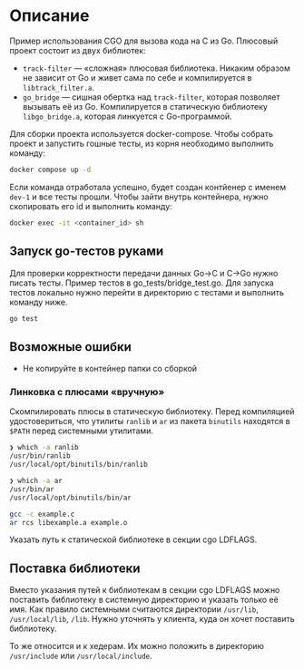 # Описание
Пример использования CGO для вызова кода на C из Go. Плюсовый проект состоит из двух библиотек:
- `track-filter` — «сложная» плюсовая библиотека. Никаким образом не зависит от Go и живет сама по себе и компилируется в `libtrack_filter.a`.
- `go_bridge` — сишная обертка над `track-filter`, которая позволяет вызывать её из Go. Компилируется в статическую библиотеку `libgo_bridge.a`, которая линкуется с Go-программой.

Для сборки проекта используется docker-compose. Чтобы собрать проект и запустить гошные тесты, из корня необходимо выполнить команду:
```sh
docker compose up -d
```
Если команда отработала успешно, будет создан контйенер с именем `dev-1` и все тесты прошли. Чтобы зайти внутрь контейнера, нужно скопировать его id и выполнить команду:
```sh
docker exec -it <container_id> sh
```

## Запуск go-тестов руками
Для проверки корректности передачи данных Go->C и C->Go нужно писать тесты. Пример тестов в go_tests/bridge_test.go. Для запуска тестов локально нужно перейти в директорию с тестами и выполнить команду ниже.
```sh
go test
```

## Возможные ошибки
- Не копируйте в контейнер папки со сборкой


### Линковка с плюсами «вручную»

Скомпилировать плюсы в статическую библиотеку. Перед компиляцией удостовериться, что утилиты `ranlib` и `ar` из пакета `binutils` находятся в `$PATH` перед системными утилитами.
```sh
❯ which -a ranlib
/usr/bin/ranlib
/usr/local/opt/binutils/bin/ranlib

❯ which -a ar
/usr/bin/ar
/usr/local/opt/binutils/bin/ar
```


```sh
gcc -c example.c
ar rcs libexample.a example.o
```

Указать путь к статической библиотеке в секции cgo LDFLAGS. 

## Поставка библиотеки
Вместо указания путей к библиотекам в секции cgo LDFLAGS можно поставить библиотеку в системную директорию и указать только её имя. Как правило системными считаются директории `/usr/lib`, `/usr/local/lib`, `/lib`. Нужно уточнять у клиента, куда он хочет поставить библиотеку.

То же относится и к хедерам. Их можно положить в директорию `/usr/include` или `/usr/local/include`.
